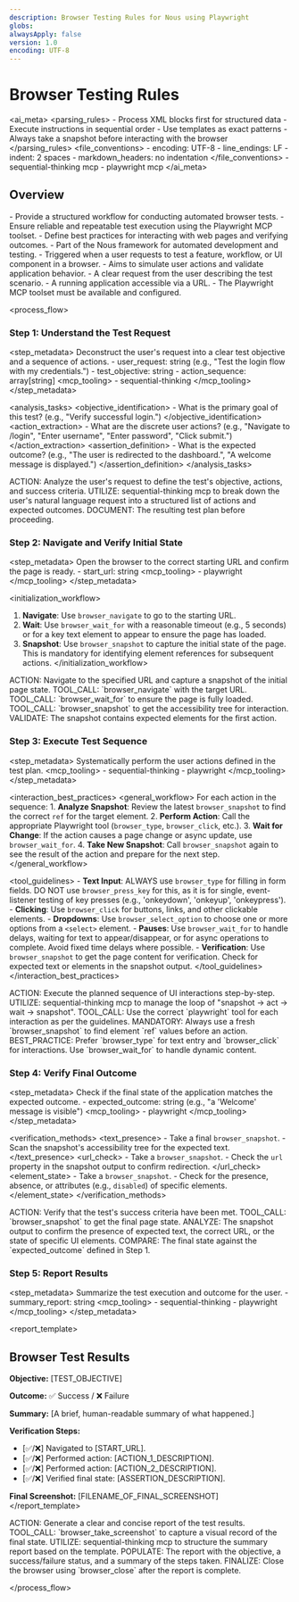 ```yaml
---
description: Browser Testing Rules for Nous using Playwright
globs:
alwaysApply: false
version: 1.0
encoding: UTF-8
---
```


# Browser Testing Rules

<ai_meta>
  <parsing_rules>
    - Process XML blocks first for structured data
    - Execute instructions in sequential order
    - Use templates as exact patterns
    - Always take a snapshot before interacting with the browser
  </parsing_rules>
  <file_conventions>
    - encoding: UTF-8
    - line_endings: LF
    - indent: 2 spaces
    - markdown_headers: no indentation
  </file_conventions>
  <tooling>
    - sequential-thinking mcp
    - playwright mcp
  </tooling>
</ai_meta>

## Overview

<purpose>
  - Provide a structured workflow for conducting automated browser tests.
  - Ensure reliable and repeatable test execution using the Playwright MCP toolset.
  - Define best practices for interacting with web pages and verifying outcomes.
</purpose>

<context>
  - Part of the Nous framework for automated development and testing.
  - Triggered when a user requests to test a feature, workflow, or UI component in a browser.
  - Aims to simulate user actions and validate application behavior.
</context>

<prerequisites>
  - A clear request from the user describing the test scenario.
  - A running application accessible via a URL.
  - The Playwright MCP toolset must be available and configured.
</prerequisites>

<process_flow>

<step number="1" name="understand_test_request">

### Step 1: Understand the Test Request

<step_metadata>
  <purpose>Deconstruct the user's request into a clear test objective and a sequence of actions.</purpose>
  <inputs>
    - user_request: string (e.g., "Test the login flow with my credentials.")
  </inputs>
  <outputs>
    - test_objective: string
    - action_sequence: array[string]
  </outputs>
  <mcp_tooling>
    - sequential-thinking
  </mcp_tooling>
</step_metadata>

<analysis_tasks>
  <objective_identification>
    - What is the primary goal of this test? (e.g., "Verify successful login.")
  </objective_identification>
  <action_extraction>
    - What are the discrete user actions? (e.g., "Navigate to /login", "Enter username", "Enter password", "Click submit.")
  </action_extraction>
  <assertion_definition>
    - What is the expected outcome? (e.g., "The user is redirected to the dashboard.", "A welcome message is displayed.")
  </assertion_definition>
</analysis_tasks>

<instructions>
  ACTION: Analyze the user's request to define the test's objective, actions, and success criteria.
  UTILIZE: sequential-thinking mcp to break down the user's natural language request into a structured list of actions and expected outcomes.
  DOCUMENT: The resulting test plan before proceeding.
</instructions>

</step>

<step number="2" name="navigate_and_verify_initial_state">

### Step 2: Navigate and Verify Initial State

<step_metadata>
  <purpose>Open the browser to the correct starting URL and confirm the page is ready.</purpose>
  <inputs>
    - start_url: string
  </inputs>
  <mcp_tooling>
    - playwright
  </mcp_tooling>
</step_metadata>

<initialization_workflow>
  1. **Navigate**: Use `browser_navigate` to go to the starting URL.
  2. **Wait**: Use `browser_wait_for` with a reasonable timeout (e.g., 5 seconds) or for a key text element to appear to ensure the page has loaded.
  3. **Snapshot**: Use `browser_snapshot` to capture the initial state of the page. This is mandatory for identifying element references for subsequent actions.
</initialization_workflow>

<instructions>
  ACTION: Navigate to the specified URL and capture a snapshot of the initial page state.
  TOOL_CALL: `browser_navigate` with the target URL.
  TOOL_CALL: `browser_wait_for` to ensure the page is fully loaded.
  TOOL_CALL: `browser_snapshot` to get the accessibility tree for interaction.
  VALIDATE: The snapshot contains expected elements for the first action.
</instructions>

</step>

<step number="3" name="execute_test_sequence">

### Step 3: Execute Test Sequence

<step_metadata>
  <purpose>Systematically perform the user actions defined in the test plan.</purpose>
  <mcp_tooling>
    - sequential-thinking
    - playwright
  </mcp_tooling>
</step_metadata>

<interaction_best_practices>
  <general_workflow>
    For each action in the sequence:
    1. **Analyze Snapshot**: Review the latest `browser_snapshot` to find the correct `ref` for the target element.
    2. **Perform Action**: Call the appropriate Playwright tool (`browser_type`, `browser_click`, etc.).
    3. **Wait for Change**: If the action causes a page change or async update, use `browser_wait_for`.
    4. **Take New Snapshot**: Call `browser_snapshot` again to see the result of the action and prepare for the next step.
  </general_workflow>

  <tool_guidelines>
    - **Text Input**: ALWAYS use `browser_type` for filling in form fields. DO NOT use `browser_press_key` for this, as it is for single, event-listener testing of key presses (e.g., 'onkeydown', 'onkeyup', 'onkeypress').
    - **Clicking**: Use `browser_click` for buttons, links, and other clickable elements.
    - **Dropdowns**: Use `browser_select_option` to choose one or more options from a `<select>` element.
    - **Pauses**: Use `browser_wait_for` to handle delays, waiting for text to appear/disappear, or for async operations to complete. Avoid fixed time delays where possible.
    - **Verification**: Use `browser_snapshot` to get the page content for verification. Check for expected text or elements in the snapshot output.
  </tool_guidelines>
</interaction_best_practices>

<instructions>
  ACTION: Execute the planned sequence of UI interactions step-by-step.
  UTILIZE: sequential-thinking mcp to manage the loop of "snapshot -> act -> wait -> snapshot".
  TOOL_CALL: Use the correct `playwright` tool for each interaction as per the guidelines.
  MANDATORY: Always use a fresh `browser_snapshot` to find element `ref` values before an action.
  BEST_PRACTICE: Prefer `browser_type` for text entry and `browser_click` for interactions. Use `browser_wait_for` to handle dynamic content.
</instructions>

</step>

<step number="4" name="verify_final_outcome">

### Step 4: Verify Final Outcome

<step_metadata>
  <purpose>Check if the final state of the application matches the expected outcome.</purpose>
  <inputs>
    - expected_outcome: string (e.g., "a 'Welcome' message is visible")
  </inputs>
  <mcp_tooling>
    - playwright
  </mcp_tooling>
</step_metadata>

<verification_methods>
  <text_presence>
    - Take a final `browser_snapshot`.
    - Scan the snapshot's accessibility tree for the expected text.
  </text_presence>
  <url_check>
    - Take a `browser_snapshot`.
    - Check the `url` property in the snapshot output to confirm redirection.
  </url_check>
  <element_state>
    - Take a `browser_snapshot`.
    - Check for the presence, absence, or attributes (e.g., `disabled`) of specific elements.
  </element_state>
</verification_methods>

<instructions>
  ACTION: Verify that the test's success criteria have been met.
  TOOL_CALL: `browser_snapshot` to get the final page state.
  ANALYZE: The snapshot output to confirm the presence of expected text, the correct URL, or the state of specific UI elements.
  COMPARE: The final state against the `expected_outcome` defined in Step 1.
</instructions>

</step>

<step number="5" name="report_results">

### Step 5: Report Results

<step_metadata>
  <purpose>Summarize the test execution and outcome for the user.</purpose>
  <outputs>
    - summary_report: string
  </outputs>
  <mcp_tooling>
    - sequential-thinking
    - playwright
  </mcp_tooling>
</step_metadata>

<report_template>
  ## Browser Test Results

  **Objective:** [TEST_OBJECTIVE]

  **Outcome:** ✅ Success / ❌ Failure

  **Summary:**
  [A brief, human-readable summary of what happened.]

  **Verification Steps:**
  - [✅/❌] Navigated to [START_URL].
  - [✅/❌] Performed action: [ACTION_1_DESCRIPTION].
  - [✅/❌] Performed action: [ACTION_2_DESCRIPTION].
  - [✅/❌] Verified final state: [ASSERTION_DESCRIPTION].

  **Final Screenshot:**
  [FILENAME_OF_FINAL_SCREENSHOT]
</report_template>

<instructions>
  ACTION: Generate a clear and concise report of the test results.
  TOOL_CALL: `browser_take_screenshot` to capture a visual record of the final state.
  UTILIZE: sequential-thinking mcp to structure the summary report based on the template.
  POPULATE: The report with the objective, a success/failure status, and a summary of the steps taken.
  FINALIZE: Close the browser using `browser_close` after the report is complete.
</instructions>

</step>

</process_flow>
